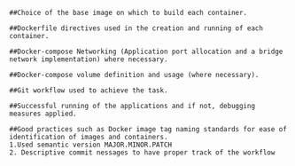 
    ##Choice of the base image on which to build each container.

    ##Dockerfile directives used in the creation and running of each container.

    ##Docker-compose Networking (Application port allocation and a bridge network implementation) where necessary.
    
    ##Docker-compose volume definition and usage (where necessary).

    ##Git workflow used to achieve the task.

    ##Successful running of the applications and if not, debugging measures applied.

    ##Good practices such as Docker image tag naming standards for ease of identification of images and containers.
    1.Used semantic version MAJOR.MINOR.PATCH
    2. Descriptive commit nessages to have proper track of the workflow
